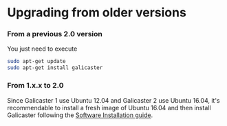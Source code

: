 Upgrading from older versions
=============================

### From a previous 2.0 version

You just need to execute
```bash
sudo apt-get update
sudo apt-get install galicaster
```

### From 1.x.x to 2.0
Since Galicaster 1 use Ubuntu 12.04 and Galicaster 2 use Ubuntu 16.04, it's recommendable to install a fresh image of Ubuntu 16.04 and then install Galicaster following the [Software Installation guide](../SoftwareInstallation.md).
